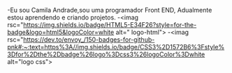  -Eu sou Camila Andrade,sou uma programador Front END, Adualmente estou aprendendo e criando projetos.
-<imag rsc="https://img.shields.io/badge/HTML5-E34F26?style=for-the-badge&logo=html5&logoColor=white alt=" logo-html">
-<imag rsc="https://dev.to/envoy_/150-badges-for-github-pnk#:~:text=https%3A//img.shields.io/badge/CSS3%2D1572B6%3Fstyle%3Dfor%2Dthe%2Dbadge%26logo%3Dcss3%26logoColor%3Dwhite alt="logo css">
<!---
camilla347/camilla347 is a ✨ special ✨ repository because its `README.md` (this file) appears on your GitHub profile.
You can click the Preview link to take a look at your changes.
--->

